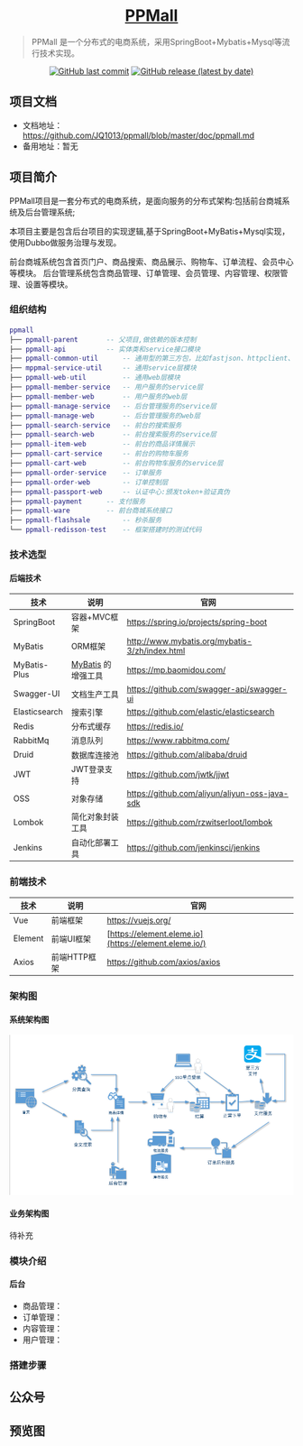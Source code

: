 <h1 align="center"><a href="https://github.com/JQ1013/ppmall" target="_blank">PPMall</a></h1>

>PPMall 是一个分布式的电商系统，采用SpringBoot+Mybatis+Mysql等流行技术实现。

<p align="center">
<a href="https://github.com/JQ1013/ppmall/commits"><img alt="GitHub last commit" src="https://img.shields.io/github/last-commit/halo-dev/halo.svg?style=flat-square"></a>
<a href="https://github.com/JQ1013/ppmall/releases"><img alt="GitHub release (latest by date)" src="https://img.shields.io/github/v/release/jq1013/ppmall?color=orange&style=flat-square"></a>
</p>


## 项目文档

- 文档地址：<https://github.com/JQ1013/ppmall/blob/master/doc/ppmall.md>
- 备用地址：暂无

## 项目简介

PPMall项目是一套分布式的电商系统，是面向服务的分布式架构:包括前台商城系统及后台管理系统;

本项目主要是包含后台项目的实现逻辑,基于SpringBoot+MyBatis+Mysql实现，使用Dubbo做服务治理与发现。

前台商城系统包含首页门户、商品搜索、商品展示、购物车、订单流程、会员中心等模块。
后台管理系统包含商品管理、订单管理、会员管理、内容管理、权限管理、设置等模块。

### 组织结构

```lua
ppmall
├── ppmall-parent 		-- 父项目,做依赖的版本控制
├── ppmall-api 			-- 实体类和service接口模块
├── ppmall-common-util 		-- 通用型的第三方包，比如fastjson、httpclient、apache工具包;   
├── mppmal-service-util 	-- 通用service层模块
├── ppmall-web-util 		-- 通用web层模块
├── ppmall-member-service 	-- 用户服务的service层
├── ppmall-member-web 		-- 用户服务的web层
├── ppmall-manage-service 	-- 后台管理服务的service层
├── ppmall-manage-web 		-- 后台管理服务的web层
├── ppmall-search-service 	-- 前台的搜索服务
├── ppmall-search-web 		-- 前台搜索服务的service层
├── ppmall-item-web 		-- 前台的商品详情展示 
├── ppmall-cart-service 	-- 前台的购物车服务
├── ppmall-cart-web 		-- 前台购物车服务的service层
├── ppmall-order-service 	-- 订单服务
├── ppmall-order-web 		-- 订单控制层
├── ppmall-passport-web 	-- 认证中心:颁发token+验证真伪
├── ppmall-payment 		-- 支付服务
├── ppmall-ware 		-- 前台商城系统接口
├── ppmall-flashsale 		-- 秒杀服务
└── ppmall-redisson-test 	-- 框架搭建时的测试代码
```
### 技术选型

#### 后端技术

| 技术          | 说明                                                    | 官网                                             |
| ------------- | ------------------------------------------------------- | ------------------------------------------------ |
| SpringBoot    | 容器+MVC框架                                            | <https://spring.io/projects/spring-boot>         |
| MyBatis       | ORM框架                                                 | <http://www.mybatis.org/mybatis-3/zh/index.html> |
| MyBatis-Plus  | [MyBatis](http://www.mybatis.org/mybatis-3/) 的增强工具 | <https://mp.baomidou.com/>                       |
| Swagger-UI    | 文档生产工具                                            | <https://github.com/swagger-api/swagger-ui>      |
| Elasticsearch | 搜索引擎                                                | <https://github.com/elastic/elasticsearch>       |
| Redis         | 分布式缓存                                              | <https://redis.io/>                              |
| RabbitMq      | 消息队列                                                | <https://www.rabbitmq.com/>                      |
| Druid         | 数据库连接池                                            | <https://github.com/alibaba/druid>               |
| JWT           | JWT登录支持                                             | <https://github.com/jwtk/jjwt>                   |
| OSS           | 对象存储                                                | <https://github.com/aliyun/aliyun-oss-java-sdk>  |
| Lombok        | 简化对象封装工具                                        | <https://github.com/rzwitserloot/lombok>         |
| Jenkins       | 自动化部署工具                                          | <https://github.com/jenkinsci/jenkins>           |

### 前端技术

| 技术    | 说明         | 官网                                                  |
| ------- | ------------ | ----------------------------------------------------- |
| Vue     | 前端框架     | <https://vuejs.org/>                                  |
| Element | 前端UI框架   | [https://element.eleme.io](https://element.eleme.io/) |
| Axios   | 前端HTTP框架 | <https://github.com/axios/axios>                      |

### 架构图

#### 系统架构图

![系统架构图](doc/ppmall-structure.png)

#### 业务架构图

待补充

### 模块介绍

#### 后台

- 商品管理：
- 订单管理：
- 内容管理：
- 用户管理：

### 搭建步骤



## 公众号



## 预览图